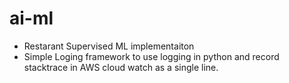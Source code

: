 # ai-ml
- Restarant Supervised ML implementaiton
- Simple Loging framework to use logging in python and record stacktrace in AWS cloud watch as a single line.
